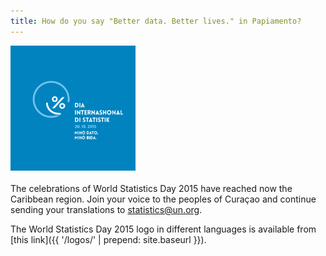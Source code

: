 ```yaml
---
title: How do you say "Better data. Better lives." in Papiamento?
---
```


<img src="/logos/pap/WorldStatsDay_Logo_Pap_b.png" alt="World Statistics Day 2015 logo in Papiamento" style="width:200px"><br><br> The celebrations of World Statistics Day 2015 have reached now the Caribbean region. Join your voice to the peoples of Curaçao and continue sending your translations to <statistics@un.org>.

The World Statistics Day 2015 logo in different languages is available from [this link]({{ '/logos/' | prepend: site.baseurl }}).
